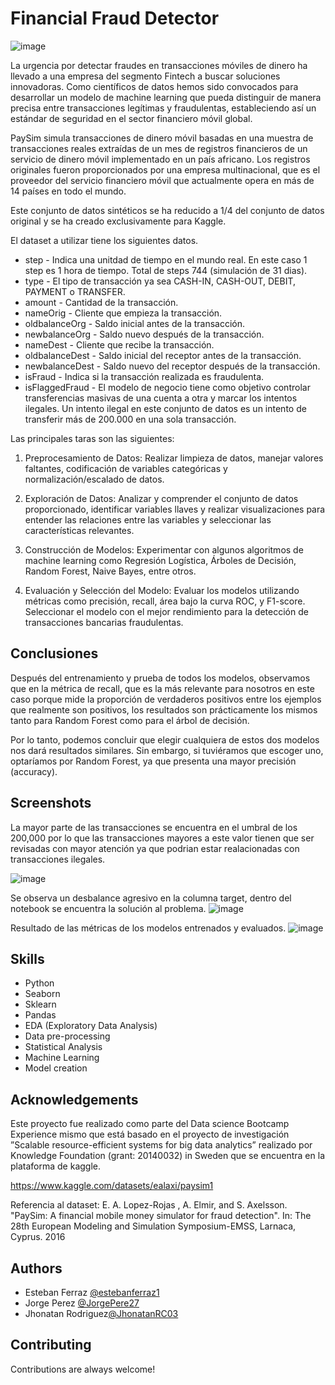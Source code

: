 
# Financial Fraud Detector
![image](https://github.com/JorgePere27/fraud_detect/assets/104606154/ff81f926-f96d-44b8-9b0f-e66b4b3a60b3)


La urgencia por detectar fraudes en transacciones móviles de dinero ha llevado a una empresa del segmento Fintech a buscar soluciones innovadoras. Como científicos de datos hemos sido convocados para desarrollar un modelo de machine learning que pueda distinguir de manera precisa entre transacciones legítimas y fraudulentas, estableciendo así un estándar de seguridad en el sector financiero móvil global.

PaySim simula transacciones de dinero móvil basadas en una muestra de transacciones reales extraídas de un mes de registros financieros de un servicio de dinero móvil implementado en un país africano. Los registros originales fueron proporcionados por una empresa multinacional, que es el proveedor del servicio financiero móvil que actualmente opera en más de 14 países en todo el mundo.

Este conjunto de datos sintéticos se ha reducido a 1/4 del conjunto de datos original y se ha creado exclusivamente para Kaggle.

El dataset a utilizar tiene los siguientes datos.

* step - Indica una unitdad de tiempo en el mundo real. En este caso 1 step es 1 hora de tiempo. Total de steps 744 (simulación de 31 dias).
* type - El tipo de transacción ya sea CASH-IN, CASH-OUT, DEBIT, PAYMENT o TRANSFER.
* amount - Cantidad de la transacción.
* nameOrig - Cliente que empieza la transacción.
* oldbalanceOrg - Saldo inicial antes de la transacción.
* newbalanceOrg - Saldo nuevo después de la transacción.
* nameDest - Cliente que recibe la transacción.
* oldbalanceDest - Saldo inicial del receptor antes de la transacción.
* newbalanceDest - Saldo nuevo del receptor después de la transacción.
* isFraud - Indica si la transacción realizada es fraudulenta.
* isFlaggedFraud - El modelo de negocio tiene como objetivo controlar transferencias masivas de una cuenta a otra y marcar los intentos ilegales. Un intento ilegal en este conjunto de datos es un intento de transferir más de 200.000 en una sola transacción.



Las principales taras son las siguientes:

1. Preprocesamiento de Datos: Realizar limpieza de datos, manejar valores faltantes, codificación de variables categóricas y normalización/escalado de datos.

2. Exploración de Datos: Analizar y comprender el conjunto de datos proporcionado, identificar variables llaves y realizar visualizaciones para entender las relaciones entre las variables y seleccionar las características relevantes.

3. Construcción de Modelos: Experimentar con algunos algoritmos de machine learning como Regresión Logística, Árboles de Decisión, Random Forest, Naive Bayes, entre otros.

4. Evaluación y Selección del Modelo: Evaluar los modelos utilizando métricas como precisión, recall, área bajo la curva ROC, y F1-score. Seleccionar el modelo con el mejor rendimiento para la detección de transacciones bancarias fraudulentas.


## Conclusiones

Después del entrenamiento y prueba de todos los modelos, observamos que en la métrica de recall, que es la más relevante para nosotros en este caso porque mide la proporción de verdaderos positivos entre los ejemplos que realmente son positivos, los resultados son prácticamente los mismos tanto para Random Forest como para el árbol de decisión.

Por lo tanto, podemos concluir que elegir cualquiera de estos dos modelos nos dará resultados similares. Sin embargo, si tuviéramos que escoger uno, optaríamos por Random Forest, ya que presenta una mayor precisión (accuracy).



## Screenshots

La mayor parte de las transacciones se encuentra en el umbral de los 200,000 por lo que las transacciones mayores a este valor tienen que ser revisadas con mayor atención ya que podrian estar realacionadas con transacciones ilegales. 

![image](https://github.com/JorgePere27/fraud_detect/assets/104606154/28f0330d-d990-4de3-a7aa-dbeaadd83aea)



Se observa un desbalance agresivo en la columna target, dentro del notebook se encuentra la solución al problema.
![image](https://github.com/JorgePere27/fraud_detect/assets/104606154/04ceed00-037f-4126-be97-6d05fb1555bf)



Resultado de las métricas de los modelos entrenados y evaluados.
![image](https://github.com/JorgePere27/fraud_detect/assets/104606154/986c79bd-9a3a-473e-ad34-b3df61ebe876)



## Skills

* Python
* Seaborn
* Sklearn
* Pandas
* EDA (Exploratory Data Analysis)
* Data pre-processing
* Statistical Analysis
* Machine Learning
* Model creation


## Acknowledgements

Este proyecto fue realizado como parte del Data science Bootcamp Experience mismo que está basado en el proyecto de investigación ”Scalable resource-efficient systems for big data analytics” realizado por Knowledge Foundation (grant: 20140032) in Sweden que se encuentra en la plataforma de kaggle.

https://www.kaggle.com/datasets/ealaxi/paysim1

Referencia al dataset:
E. A. Lopez-Rojas , A. Elmir, and S. Axelsson. "PaySim: A financial mobile money simulator for fraud detection". In: The 28th European Modeling and Simulation Symposium-EMSS, Larnaca, Cyprus. 2016
## Authors

- Esteban Ferraz [@estebanferraz1](https://github.com/estebanferraz1)
- Jorge Perez [@JorgePere27](https://www.github.com/JorgePere27)
- Jhonatan Rodriguez[@JhonatanRC03](https://github.com/JhonatanRC03)


## Contributing

Contributions are always welcome!



